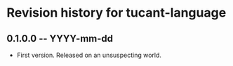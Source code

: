 # Revision history for tucant-language

## 0.1.0.0 -- YYYY-mm-dd

* First version. Released on an unsuspecting world.
